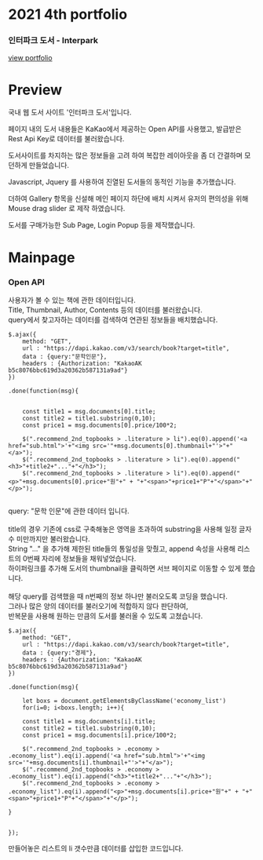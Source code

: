 # 2021 4th portfolio
### 인터파크 도서 - Interpark
[view portfolio](amooonsen.github.io/4thPortFolio/)


# Preview
국내 웹 도서 사이트 '인터파크 도서'입니다.

페이지 내의 도서 내용들은 KaKao에서 제공하는 Open API를 사용했고,
발급받은 Rest Api Key로 데이터를 불러왔습니다.

도서사이트를 차지하는 많은 정보들을 고려 하여
복잡한 레이아웃을 좀 더 간결하며 모던하게 만들었습니다.

Javascript, Jquery 를 사용하여 진열된 도서들의 동적인 기능을 추가했습니다.

더하여 Gallery 항목을 신설해 메인 페이지 하단에 배치 시켜서
유저의 편의성을 위해 Mouse drag slider 로 제작 하였습니다.

도서를 구매가능한 Sub Page, Login Popup 등을 제작했습니다.

# Mainpage
### Open API

사용자가 볼 수 있는 책에 관한 데이터입니다. <br>
Title, Thumbnail, Author, Contents 등의 데이터를 불러왔습니다.<br>
query에서 찾고자하는 데이터를 검색하여 연관된 정보들을 배치했습니다.

```
$.ajax({
	method: "GET",
	url : "https://dapi.kakao.com/v3/search/book?target=title",
	data : {query:"문학인문"},
	headers : {Authorization: "KakaoAK b5c8076bbc619d3a20362b587131a9ad"}
})

.done(function(msg){


	const title1 = msg.documents[0].title;
	const title2 = title1.substring(0,10);
	const price1 = msg.documents[0].price/100*2;

	$(".recommend_2nd_topbooks > .literature > li").eq(0).append('<a href="sub.html">'+"<img src='"+msg.documents[0].thumbnail+"'>"+"</a>");
	$(".recommend_2nd_topbooks > .literature > li").eq(0).append("<h3>"+title2+"..."+"</h3>");
	$(".recommend_2nd_topbooks > .literature > li").eq(0).append("<p>"+msg.documents[0].price+"원"+" + "+"<span>"+price1+"P"+"</span>"+"</p>");


```

query: "문학 인문"에 관한 데이터 입니다.<br><br>
title의 경우 기존에 css로 구축해놓은 영역을 초과하여 
substring을 사용해 일정 글자 수 미만까지만 불러왔습니다.<br>
String "..." 을 추가해 제한된 title들의 통일성을 맞췄고, 
append 속성을 사용해 리스트의 0번째 자리에 정보들을 채워넣었습니다.<br>
하이퍼링크를 추가해 도서의 thumbnail을 클릭하면 서브 페이지로 이동할 수 있게 했습니다.<br><br>
해당 query를 검색했을 때 n번째의 정보 하나만 불러오도록 코딩을 했습니다.<br>
그러나 많은 양의 데이터를 불러오기에 적합하지 않다 판단하여,<br>
반복문을 사용해 원하는 만큼의 도서를 불러올 수 있도록 고쳤습니다.

```
$.ajax({
	method: "GET",
	url : "https://dapi.kakao.com/v3/search/book?target=title",
	data : {query:"경제"},
	headers : {Authorization: "KakaoAK b5c8076bbc619d3a20362b587131a9ad"}
})

.done(function(msg){

	let boxs = document.getElementsByClassName('economy_list')
	for(i=0; i<boxs.length; i++){

	const title1 = msg.documents[i].title;
	const title2 = title1.substring(0,10);
	const price1 = msg.documents[i].price/100*2;

	$(".recommend_2nd_topbooks > .economy > .economy_list").eq(i).append('<a href="sub.html">'+"<img src='"+msg.documents[i].thumbnail+"'>"+"</a>");
	$(".recommend_2nd_topbooks > .economy > .economy_list").eq(i).append("<h3>"+title2+"..."+"</h3>");
	$(".recommend_2nd_topbooks > .economy > .economy_list").eq(i).append("<p>"+msg.documents[i].price+"원"+" + "+"<span>"+price1+"P"+"</span>"+"</p>");

}


});

```

만들어놓은 리스트의 li 갯수만큼 데이터를 삽입한 코드입니다.

